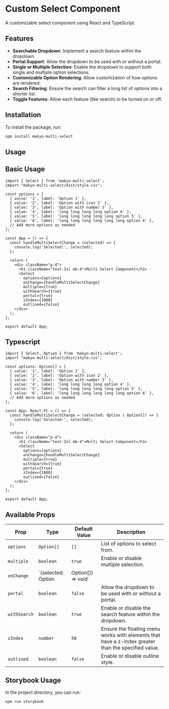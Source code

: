 
# Custom Select Component

A customizable select component using React and TypeScript.

## Features

- **Searchable Dropdown**: Implement a search feature within the dropdown.
- **Portal Support**: Allow the dropdown to be used with or without a portal.
- **Single or Multiple Selection**: Enable the dropdown to support both single and multiple option selections.
- **Customizable Option Rendering**: Allow customization of how options are rendered.
- **Search Filtering**: Ensure the search can filter a long list of options into a shorter list.
- **Toggle Features**: Allow each feature (like search) to be turned on or off.


## Installation

To install the package, run:

```bash
npm install makyo-multi-select
```

## Usage

## Basic Usage
```import React from 'react';
import { Select } from 'makyo-multi-select';
import "makyo-multi-select/dist/style.css";

const options = [
  { value: '1', label: 'Option 1' },
  { value: '2', label: 'Option with icon 2' },
  { value: '3', label: 'Option with number 3' },
  { value: '4', label: 'long long long long option 4' },
  { value: '5', label: 'long long long long long option 5' },
  { value: '6', label: 'long long long long long long option 6' },
  // Add more options as needed
];

const App = () => {
  const handleMultiSelectChange = (selected) => {
    console.log('Selected:', selected);
  };

  return (
    <div className="p-4">
      <h1 className="text-2xl mb-4">Multi Select Component</h1>
      <Select
        options={options}
        onChange={handleMultiSelectChange}
        multiple={true}
        withSearch={true}
        portal={true}
        zIndex={1000}
        outlined={false}
    </div>
  );
};

export default App;
```

## Typescript

```import React from 'react';
import { Select, Option } from 'makyo-multi-select';
import "makyo-multi-select/dist/style.css";

const options: Option[] = [
  { value: '1', label: 'Option 1' },
  { value: '2', label: 'Option with icon 2' },
  { value: '3', label: 'Option with number 3' },
  { value: '4', label: 'long long long long option 4' },
  { value: '5', label: 'long long long long long option 5' },
  { value: '6', label: 'long long long long long long option 6' },
  // Add more options as needed
];

const App: React.FC = () => {
  const handleMultiSelectChange = (selected: Option | Option[]) => {
    console.log('Selected:', selected);
  };

  return (
    <div className="p-4">
      <h1 className="text-2xl mb-4">Multi Select Component</h1>
      <Select
        options={options}
        onChange={handleMultiSelectChange}
        multiple={true}
        withSearch={true}
        portal={true}
        zIndex={1000}
        outlined={false}
    </div>
  );
};

export default App;
```

## Available Props


| Prop           | Type                                                            | Default Value | Description                                                                                                    |
|----------------|-----------------------------------------------------------------|---------------|----------------------------------------------------------------------------------------------------------------|
| `options`      | `Option[]`                                                      | `[]`          | List of options to select from.                                                                                |
| `multiple`   | `boolean`                                                       | `true`        | Enable or disable multiple selection.                                                                          |
| `onChange`     | `(selected: Option | Option[]) => void`                         |               | Callback function to handle the change event when options are selected or unselected.                          |
| `portal`       | `boolean`                                                       | `false`       | Allow the dropdown to be used with or without a portal.                                                        |               | Custom function to render each option.                                                                         |
| `withSearch`   | `boolean`                                                       | `true`        | Enable or disable the search feature within the dropdown.                                                      |
| `zIndex`       | `number`                                                        | `50`          | Ensure the floating menu works with elements that have a z-index greater than the specified value.             |
| `outlined`       | `boolean`                                                        | `false`          | Enable or disable outline style.             |


## Storybook Usage
In the project directory, you can run: 
```
npm run storybook
```

